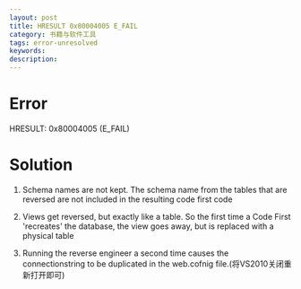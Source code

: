 ```yaml
---
layout: post
title: HRESULT 0x80004005 E_FAIL
category: 书籍与软件工具
tags: error-unresolved
keywords: 
description: 
---
```

# Error
HRESULT: 0x80004005 (E_FAIL)

# Solution

1) Schema names are not kept.  The schema name from the tables that are reversed are not included in the resulting code first code

 

2) Views get reversed, but exactly like a table.  So the first time a Code First 'recreates' the database, the view goes away, but is replaced with a physical table

 

3) Running the reverse engineer a second time causes the connectionstring to be duplicated in the web.cofnig file.(将VS2010关闭重新打开即可)







